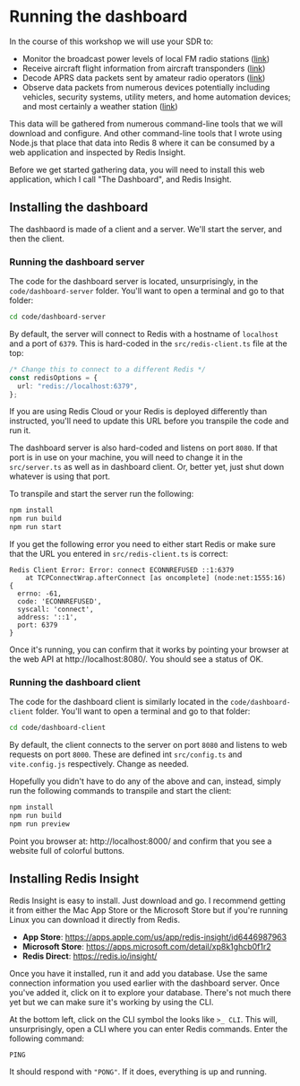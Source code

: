 # Running the dashboard

In the course of this workshop we will use your SDR to:

- Monitor the broadcast power levels of local FM radio stations ([link](./03-RADIO-STATION-POWER.md))
- Receive aircraft flight information from aircraft transponders ([link](./04-AIRCRAFT-FLIGHT-DATA.md))
- Decode APRS data packets sent by amateur radio operators ([link](./05-APRS-DATA-PACKETS.md))
- Observe data packets from numerous devices potentially including vehicles, security systems, utility meters, and home automation devices; and most certainly a weather station ([link](./06-IOT-DATA-PACKETS.md))

This data will be gathered from numerous command-line tools that we will download and configure. And other command-line tools that I wrote using Node.js that place that data into Redis 8 where it can be consumed by a web application and inspected by Redis Insight.

Before we get started gathering data, you will need to install this web application, which I call "The Dashboard", and Redis Insight.

## Installing the dashboard

The dashbaord is made of a client and a server. We'll start the server, and then the client.

### Running the dashboard server

The code for the dashboard server is located, unsurprisingly, in the `code/dashboard-server` folder. You'll want to open a terminal and go to that folder:

```bash
cd code/dashboard-server
```

By default, the server will connect to Redis with a hostname of `localhost` and a port of `6379`. This is hard-coded in the `src/redis-client.ts` file at the top:

```typescript
/* Change this to connect to a different Redis */
const redisOptions = {
  url: "redis://localhost:6379",
};
```

If you are using Redis Cloud or your Redis is deployed differently than instructed, you'll need to update this URL before you transpile the code and run it.

The dashboard server is also hard-coded and listens on port `8080`. If that port is in use on your machine, you will need to change it in the `src/server.ts` as well as in dashboard client. Or, better yet, just shut down whatever is using that port.

To transpile and start the server run the following:

```bash
npm install
npm run build
npm run start
```

If you get the following error you need to either start Redis or make sure that the URL you entered in `src/redis-client.ts` is correct:

```
Redis Client Error: Error: connect ECONNREFUSED ::1:6379
    at TCPConnectWrap.afterConnect [as oncomplete] (node:net:1555:16) {
  errno: -61,
  code: 'ECONNREFUSED',
  syscall: 'connect',
  address: '::1',
  port: 6379
}
```

Once it's running, you can confirm that it works by pointing your browser at the web API at http://localhost:8080/. You should see a status of OK.

### Running the dashboard client

The code for the dashboard client is similarly located in the `code/dashboard-client` folder. You'll want to open a terminal and go to that folder:

```bash
cd code/dashboard-client
```

By default, the client connects to the server on port `8080` and listens to web requests on port `8000`. These are defined int `src/config.ts` and `vite.config.js` respectively. Change as needed.

Hopefully you didn't have to do any of the above and can, instead, simply run the following commands to transpile and start the client:

```bash
npm install
npm run build
npm run preview
```

Point you browser at: http://localhost:8000/ and confirm that you see a website full of colorful buttons.

## Installing Redis Insight

Redis Insight is easy to install. Just download and go. I recommend getting it from either the Mac App Store or the Microsoft Store but if you're running Linux you can download it directly from Redis.

- **App Store**: https://apps.apple.com/us/app/redis-insight/id6446987963
- **Microsoft Store**: https://apps.microsoft.com/detail/xp8k1ghcb0f1r2
- **Redis Direct**: https://redis.io/insight/

Once you have it installed, run it and add you database. Use the same connection information you used earlier with the dashboard server. Once you've added it, click on it to explore your database. There's not much there yet but we can make sure it's working by using the CLI.

At the bottom left, click on the CLI symbol the looks like `>_ CLI`. This will, unsurprisingly, open a CLI where you can enter Redis commands. Enter the following command:

```
PING
```

It should respond with `"PONG"`. If it does, everything is up and running.
